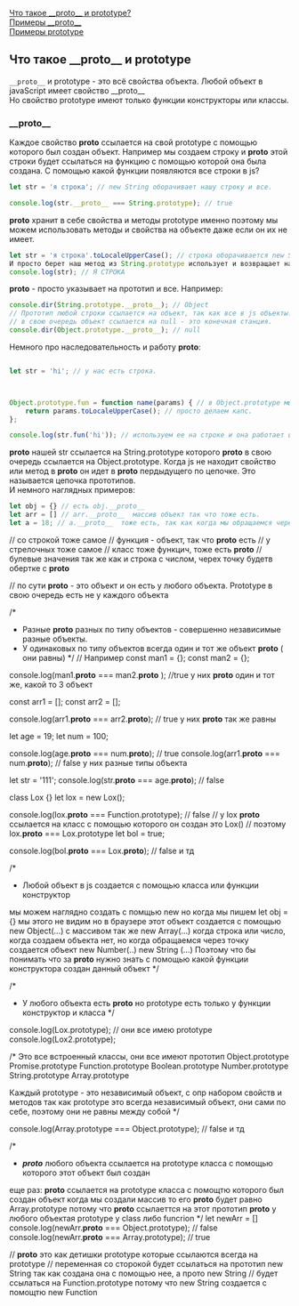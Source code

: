 [Что такое \_\_proto__ и prototype?](#protoAndPrototype)<br>
[Примеры \_\_proto__]()<br>
[Примеры prototype]()<br>

## <a name="protoAndPrototype"> Что такое \_\_proto__ и prototype </a>
```__proto__``` и prototype - это всё свойства объекта.
Любой объект в javaScript имеет свойство \_\_proto__<br>
Но свойство prototype имеют только функции конструкторы или классы.


### \_\_proto__
Каждое свойство __proto__ ссылается на свой prototype с помощью которого был создан объект.
Например мы создаем строку и __proto__ этой строки будет ссылаться на функцию с помощью которой она была создана. С помощью какой функции появляются все строки в js?
```javaScript
let str = 'я строка'; // new String оборачивает нашу строку и все.

console.log(str.__proto__ === String.prototype); // true
```
__proto__ хранит в себе свойства и методы prototype именно поэтому мы можем использовать методы и свойства на объекте даже если он их не имеет.
```javaScript
let str = 'я строка'.toLocaleUpperCase(); // строка оборачивается new String и имеет __proto__ ссылающее нас на главную функцию String.prototype.
И просто берет наш метод из String.prototype использует и возвращает нам измененную строку.
console.log(str); // Я СТРОКА
```
__proto__ - просто указывает на прототип и все.
Например:<br>
```javaScript
console.dir(String.prototype.__proto__); // Object
// Прототип любой строки ссылается на объект, так как все в js объекты. Это будет касаться любого типа данных.
// в свою очередь объект ссылается на null - это конечная станция.
console.dir(Object.prototype.__proto__); // null
```
Немного про наследовательность и работу __proto__:<br>
```javaScript

let str = 'hi'; // у нас есть строка.



Object.prototype.fun = function name(params) { // в Object.prototype мы добавили свою функцию.
    return params.toLocaleUpperCase(); // просто делаем капс.
};

console.log(str.fun('hi')); // используем ее на строке и она работает выдовая нам HI
```
__proto__ нашей str ссылается на String.prototype которого __proto__ в свою очередь ссылается на Object.prototype.
Когда js не находит свойство или метод в __proto__ он идет в __proto__ пердыдущего по цепочке. Это называется цепочка прототипов.<br>
И немного наглядных примеров:
```javaScript
let obj = {} // есть obj.__proto__
let arr = [] // arr.__proto__  массив объект так что тоже есть.
let a = 18; // a.__proto__  тоже есть, так как когда мы обращаемся через точку появлятся обертка объект, кторая иммет __proto__
```

// со строкой тоже самое
// функция  - объект, так что __proto__ есть
// у стрелочных тоже самое
// класс тоже функцич, тоже есть __proto__
// булевые значения так же как и строка с числом, черех точку будетв  обертке с __proto__


// по сути __proto__ - это объект и он есть у любого объекта. Prototype в свою очередь есть не у каждого объекта

/*
* Разные __proto__ разных по типу объектов  - совершенно независимые разные объекты.
*  У одинаковых по типу объектов всегда один и тот же объект __proto__ ( они равны)
*/
// Например
const man1 = {};
const man2 = {};

console.log(man1.__proto__ === man2.__proto__ ); //true у них __proto__ один и тот же, какой то 3 объект

const arr1 = [];
const arr2 = [];

console.log(arr1.__proto__ === arr2.__proto__); // true у них __proto__  так же равны 

let age = 19;
let num = 100;

console.log(age.__proto__ === num.__proto__); // true
console.log(arr1.__proto__ === num.__proto__); // false  у них разные типы объекта

let str = '111';
console.log(str.__proto__ === age.__proto__); // false

class Lox {}
let lox = new Lox();

console.log(lox.__proto__ === Function.prototype); // false
// у lox  __proto__  ссылается на класс с помощью которого он создан это Lox()
// поэтому lox.__proto__ ===  Lox.prototype
let bol = true;

console.log(bol.__proto__ === Lox.__proto__); // false и тд


/*
* Любой объект в js создается с помощью класса или функции конструктор

мы можем наглядно создать с помщью new 
но когда мы пишем let obj = {} мы этого не видим но в браузере этот объект создается с помощью new Object(...)
с массивом так же new Array(...)
когда строка или число, когда создаем объекта нет, но когда обращаемся через точку создается объект new Number(..) new String (...)
Поэтому что бы понимать что за __proto__ нужно знать с помощью какой функции конструктора создан данный объект
*/

/*
*  У любого объекта есть __proto__ но prototype есть только у функции конструктор и класса
*/




console.log(Lox.prototype); // они все имею  prototype
console.log(Lox2.prototype);

/*
Это все встроенный классы, они все имеют прототип
Object.prototype
Promise.prototype
Function.prototype
Boolean.prototype
Number.prototype
String.prototype
Array.prototype

Каждый prototype  - это независимый объект, с опр  набором свойств и методов
так как prototype это всегда независимый объект, они сами по себе, поэтому они не равны между собой
*/

console.log(Array.prototype === Object.prototype); // false и тд


/*
* ___proto___  любого объекта ссылается на prototype класса с помощью которого этот объект был создан

еще раз:
__proto__ ссылается на prototype класса с помощтю которого был создан объект
когда мы создали массив то его __proto__ будет равно Array.prototype
потому что __proto__ ссылаеттся на этот прототип
__proto__ у любого объектая
prototype у class либо funcrion
*/
let newArr = []
console.log(newArr.__proto__ === Object.prototype); // false
console.log(newArr.__proto__ === Array.prototype); // true


// __proto__ это как детишки prototype которые ссылаются всегда на prototype
// переменная со сторокой будет ссылаться на прототип new String так как создана она с помощью нее, а прото new String
// будет ссылаться на Function.prototype потому что new String создается с помощтю new Function





